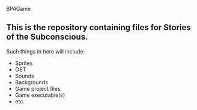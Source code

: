 BPAGame

## This is the repository containing files for Stories of the Subconscious.
Such things in here will include:
- Sprites
- OST
- Sounds
- Backgrounds
- Game project files
- Game executable(s)
- etc.
